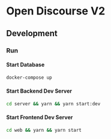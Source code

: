 # Open Discourse V2

## Development

### Run

#### Start Database

```sh
docker-compose up
```

#### Start Backend Dev Server

```sh
cd server && yarn && yarn start:dev
```

#### Start Frontend Dev Server

```sh
cd web && yarn && yarn start
```
